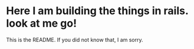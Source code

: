 # Here I am building the things in rails. look at me go! 

This is the README. If you did not know that, I am sorry. 


